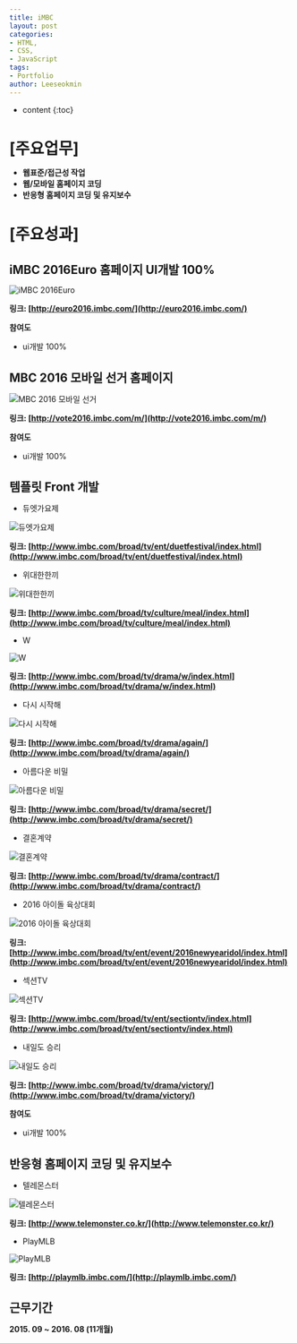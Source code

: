 ```yaml
---
title: iMBC
layout: post
categories:
- HTML,
- CSS,
- JavaScript
tags:
- Portfolio
author: Leeseokmin
---
```


* content
{:toc}
# [주요업무]

* **웹표준/접근성 작업**
* **웹/모바일 홈페이지 코딩**
* **반응형 홈페이지 코딩 및 유지보수**

# [주요성과]
## iMBC 2016Euro 홈페이지 UI개발 100%
![iMBC 2016Euro](/assets/images/portfolio/imbc-euro.jpg)

**링크: [http://euro2016.imbc.com/](http://euro2016.imbc.com/)**

**참여도**
* ui개발 100%

## MBC 2016 모바일 선거 홈페이지
![MBC 2016 모바일 선거](/assets/images/portfolio/imbc-vote-m.jpg)

**링크: [http://vote2016.imbc.com/m/](http://vote2016.imbc.com/m/)**

**참여도**
* ui개발 100%

## 템플릿 Front 개발
- 듀엣가요제

![듀엣가요제](/assets/images/portfolio/imbc-duet.jpg)

**링크: [http://www.imbc.com/broad/tv/ent/duetfestival/index.html](http://www.imbc.com/broad/tv/ent/duetfestival/index.html)**

- 위대한한끼

![위대한한끼](/assets/images/portfolio/imbc-one.jpg)

**링크: [http://www.imbc.com/broad/tv/culture/meal/index.html](http://www.imbc.com/broad/tv/culture/meal/index.html)**

- W

![W](/assets/images/portfolio/imbc-w.jpg)

**링크: [http://www.imbc.com/broad/tv/drama/w/index.html](http://www.imbc.com/broad/tv/drama/w/index.html)**

- 다시 시작해

![다시 시작해](/assets/images/portfolio/imbc-restart.jpg)

**링크: [http://www.imbc.com/broad/tv/drama/again/](http://www.imbc.com/broad/tv/drama/again/)**

- 아름다운 비밀

![아름다운 비밀](/assets/images/portfolio/imbc-secret.jpg)

**링크: [http://www.imbc.com/broad/tv/drama/secret/](http://www.imbc.com/broad/tv/drama/secret/)**

- 결혼계약

![결혼계약](/assets/images/portfolio/imbc-marry.jpg)

**링크: [http://www.imbc.com/broad/tv/drama/contract/](http://www.imbc.com/broad/tv/drama/contract/)**

- 2016 아이돌 육상대회

![2016 아이돌 육상대회](/assets/images/portfolio/imbc-idol.jpg)

**링크: [http://www.imbc.com/broad/tv/ent/event/2016newyearidol/index.html](http://www.imbc.com/broad/tv/ent/event/2016newyearidol/index.html)**

- 섹션TV

![섹션TV](/assets/images/portfolio/imbc-sectiontv.jpg)

**링크: [http://www.imbc.com/broad/tv/ent/sectiontv/index.html](http://www.imbc.com/broad/tv/ent/sectiontv/index.html)**

- 내일도 승리

![내일도 승리](/assets/images/portfolio/imbc-victory.jpg)

**링크: [http://www.imbc.com/broad/tv/drama/victory/](http://www.imbc.com/broad/tv/drama/victory/)**

**참여도**
* ui개발 100%

## 반응형 홈페이지 코딩 및 유지보수
- 텔레몬스터

![텔레몬스터](/assets/images/portfolio/imbc-telemonster.jpg)

**링크: [http://www.telemonster.co.kr/](http://www.telemonster.co.kr/)**

- PlayMLB

![PlayMLB](/assets/images/portfolio/imbc-playmlb.jpg)

**링크: [http://playmlb.imbc.com/](http://playmlb.imbc.com/)**

## 근무기간
**2015. 09 ~ 2016. 08 (11개월)**

<style>*{margin:0;padding:0}img{max-width:100%}</style>
